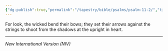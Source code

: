 ```yaml
---
{"dg-publish":true,"permalink":"/tapestry/bible/psalms/psalm-11-2/","title":"Psalm 11:2","tags":["bible-verse","bible-verse"],"dgHomeLink":true,"dgShowLocalGraph":true,"dgEnableSearch":true}
---
```



For look, the wicked bend their bows; they set their arrows against the strings to shoot from the shadows at the upright in heart.


---
*New International Version (NIV)*